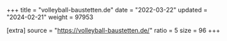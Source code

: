 +++
title = "volleyball-baustetten.de"
date = "2022-03-22"
updated = "2024-02-21"
weight = 97953

[extra]
source = "https://volleyball-baustetten.de/"
ratio = 5
size = 96
+++
